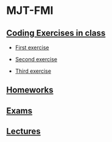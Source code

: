 # MJT-FMI

## [Coding Exercises in class](https://github.com/Echolz/MJT-FMI/tree/master/2.Exercises "All exercises")

* [First exercise](https://github.com/Echolz/MJT-FMI/tree/master/2.Exercises/1.First/src)

* [Second exercise](https://github.com/Echolz/MJT-FMI/tree/master/2.Exercises/2.Second/src/bg/fmi/mjt/lab/coffee_machine)

* [Third exercise](https://github.com/Echolz/MJT-FMI/tree/master/2.Exercises/3.Third/src/bg/sofia/uni/fmi/jira)

## [Homeworks](https://github.com/Echolz/MJT-FMI/tree/master/3.Homeworks "All homeworks")

## [Exams](https://github.com/Echolz/MJT-FMI/tree/master/4.Exams "All exams")

## [Lectures](https://github.com/Echolz/MJT-FMI/tree/master/1.Lectures "All lectures")